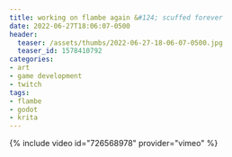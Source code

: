 ```yaml
---
title: working on flambe again &#124; scuffed forever
date: 2022-06-27T18:06:07-0500
header:
  teaser: /assets/thumbs/2022-06-27-18-06-07-0500.jpg
  teaser_id: 1578410792
categories:
- art
- game development
- twitch
tags:
- flambe
- godot
- krita
---
```

{% include video id="726568978" provider="vimeo" %}
